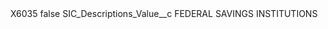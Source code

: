 <?xml version="1.0" encoding="UTF-8"?>
<CustomMetadata xmlns="http://soap.sforce.com/2006/04/metadata" xmlns:xsi="http://www.w3.org/2001/XMLSchema-instance" xmlns:xsd="http://www.w3.org/2001/XMLSchema">
    <label>X6035</label>
    <protected>false</protected>
    <values>
        <field>SIC_Descriptions_Value__c</field>
        <value xsi:type="xsd:string">FEDERAL SAVINGS INSTITUTIONS</value>
    </values>
</CustomMetadata>
